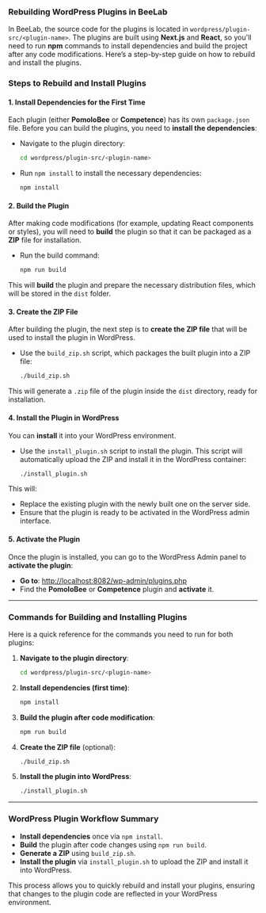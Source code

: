 ### **Rebuilding WordPress Plugins in BeeLab**

In BeeLab, the source code for the plugins is located in `wordpress/plugin-src/<plugin-name>`. The plugins are built using **Next.js** and **React**, so you'll need to run **npm** commands to install dependencies and build the project after any code modifications. Here’s a step-by-step guide on how to rebuild and install the plugins.

### **Steps to Rebuild and Install Plugins**

#### 1. **Install Dependencies for the First Time**

Each plugin (either **PomoloBee** or **Competence**) has its own `package.json` file. Before you can build the plugins, you need to **install the dependencies**:

* Navigate to the plugin directory:

  ```bash
  cd wordpress/plugin-src/<plugin-name>
  ```

* Run `npm install` to install the necessary dependencies:

  ```bash
  npm install
  ```

#### 2. **Build the Plugin**

After making code modifications (for example, updating React components or styles), you will need to **build** the plugin so that it can be packaged as a **ZIP** file for installation.

* Run the build command:

  ```bash
  npm run build
  ```

This will **build** the plugin and prepare the necessary distribution files, which will be stored in the `dist` folder.

#### 3. **Create the ZIP File**

After building the plugin, the next step is to **create the ZIP file** that will be used to install the plugin in WordPress.

* Use the `build_zip.sh` script, which packages the built plugin into a ZIP file:

  ```bash
  ./build_zip.sh
  ```

This will generate a `.zip` file of the plugin inside the `dist` directory, ready for installation.

#### 4. **Install the Plugin in WordPress**

You can **install** it into your WordPress environment.

* Use the `install_plugin.sh` script to install the plugin. This script will automatically upload the ZIP and install it in the WordPress container:

  ```bash
  ./install_plugin.sh
  ```

This will:
 
* Replace the existing plugin with the newly built one on the server side.
* Ensure that the plugin is ready to be activated in the WordPress admin interface.

#### 5. **Activate the Plugin**

Once the plugin is installed, you can go to the WordPress Admin panel to **activate the plugin**:

* **Go to**: [http://localhost:8082/wp-admin/plugins.php](http://localhost:8082/wp-admin/plugins.php)
* Find the **PomoloBee** or **Competence** plugin and **activate** it.

---

### **Commands for Building and Installing Plugins**

Here is a quick reference for the commands you need to run for both plugins:

1. **Navigate to the plugin directory**:

   ```bash
   cd wordpress/plugin-src/<plugin-name>
   ```

2. **Install dependencies (first time)**:

   ```bash
   npm install
   ```

3. **Build the plugin after code modification**:

   ```bash
   npm run build
   ```

4. **Create the ZIP file** (optional):

   ```bash
   ./build_zip.sh
   ```

5. **Install the plugin into WordPress**:

   ```bash
   ./install_plugin.sh
   ```

---

### **WordPress Plugin Workflow Summary**

* **Install dependencies** once via `npm install`.
* **Build** the plugin after code changes using `npm run build`.
* **Generate a ZIP** using `build_zip.sh`.
* **Install the plugin** via `install_plugin.sh` to upload the ZIP and install it into WordPress.

This process allows you to quickly rebuild and install your plugins, ensuring that changes to the plugin code are reflected in your WordPress environment.
